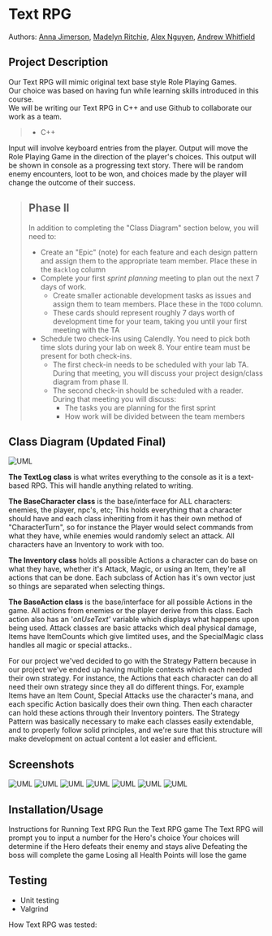 

 
# Text RPG
 
  Authors: [Anna Jimerson](https://github.com/pinacoladakitten), 
[Madelyn Ritchie](https://github.com/madiritc0), 
[Alex Nguyen](https://github.com/AlexPNguyen414), 
[Andrew Whitfield](https://github.com/aewhitfield90) 
 
 
## Project Description
Our Text RPG will mimic original text base style Role Playing Games.  
Our choice was based on having fun while learning skills introduced in this course.  
We will be writing our Text RPG in C++ and use Github to collaborate our work as a team.  
>	* C++  

Input will involve keyboard entries from the player. Output will move the Role Playing Game in the direction of the player's choices. This output will be shown in console as a progressing text story. There will be random enemy encounters, loot to be won, and choices made by the player will change the outcome of their success.  
   

 > ## Phase II
 > In addition to completing the "Class Diagram" section below, you will need to:
 > * Create an "Epic" (note) for each feature and each design pattern and assign them to the appropriate team member. Place these in the `Backlog` column
 > * Complete your first *sprint planning* meeting to plan out the next 7 days of work.
 >   * Create smaller actionable development tasks as issues and assign them to team members. Place these in the `TODO` column.
 >   * These cards should represent roughly 7 days worth of development time for your team, taking you until your first meeting with the TA
 > * Schedule two check-ins using Calendly. You need to pick both time slots during your lab on week 8. Your entire team must be present for both check-ins.
 >   * The first check-in needs to be scheduled with your lab TA. During that meeting, you will discuss your project design/class diagram from phase II.
 >   * The second check-in should be scheduled with a reader. During that meeting you will discuss:
 >     * The tasks you are planning for the first sprint
 >     * How work will be divided between the team members

## Class Diagram (Updated Final)
![UML](https://github.com/cs100/final-project-ajime038-awhit078-mritc003-nnguy414/blob/fb4660f18568b5f19425e96618c2f444f0ad7e32/Final%20Game%20Project%20UML.png)

**The TextLog class** is what writes everything to the console as it is a text-based RPG. This will handle anything related to writing.

**The BaseCharacter class** is the base/interface for ALL characters: enemies, the player, npc's, etc; This holds everything that a character should have and 
each class inheriting from it has their own method of "CharacterTurn", so for instance the Player would select commands from what they have, while enemies would
randomly select an attack. All characters have an Inventory to work with too.

**The Inventory class** holds all possible Actions a character can do base on what they have, whether it's Attack, Magic, or using an Item, they're all actions that can be done. Each 
subclass of Action has it's own vector just so things are separated when selecting things.

**The BaseAction class** is the base/interface for all possible Actions in the game. All actions from enemies or the player derive from this class. Each action also has
an '*onUseText'* variable which displays what happens upon being used. Attack classes are basic attacks which deal physical damage, Items have ItemCounts which give limtited
uses, and the SpecialMagic class handles all magic or special attacks..

For our project we'ved decided to go with the Strategy Pattern because in our project we've ended up having multiple contexts which each needed
their own strategy. For instance, the Actions that each character can do all need their own strategy since they all do different things. For,
example Items have an Item Count, Special Attacks use the character's mana, and each specific Action basically does their own thing. Then each
character can hold these actions through their Inventory pointers. The Strategy Pattern was basically necessary to make each classes easily extendable,
and to properly follow solid principles, and we're sure that this structure will make development on actual content a lot easier and efficient.
 
 
 ## Screenshots
 ![UML](https://github.com/cs100/final-project-ajime038-awhit078-mritc003-nnguy414/blob/fb4660f18568b5f19425e96618c2f444f0ad7e32/TextRPG1.png)
 ![UML](https://github.com/cs100/final-project-ajime038-awhit078-mritc003-nnguy414/blob/fb4660f18568b5f19425e96618c2f444f0ad7e32/TextRPG1.png)
 ![UML](https://github.com/cs100/final-project-ajime038-awhit078-mritc003-nnguy414/blob/fb4660f18568b5f19425e96618c2f444f0ad7e32/TextRPG2.png)
 ![UML](https://github.com/cs100/final-project-ajime038-awhit078-mritc003-nnguy414/blob/fb4660f18568b5f19425e96618c2f444f0ad7e32/TextRPG3.png)
 ![UML](https://github.com/cs100/final-project-ajime038-awhit078-mritc003-nnguy414/blob/fb4660f18568b5f19425e96618c2f444f0ad7e32/TextRPG4.png)
 ![UML](https://github.com/cs100/final-project-ajime038-awhit078-mritc003-nnguy414/blob/fb4660f18568b5f19425e96618c2f444f0ad7e32/TextRPG5.png)
 ![UML](https://github.com/cs100/final-project-ajime038-awhit078-mritc003-nnguy414/blob/fb4660f18568b5f19425e96618c2f444f0ad7e32/TextRPG6.png)
 ## Installation/Usage
 Instructions for Running Text RPG
 Run the Text RPG game
 The Text RPG will prompt you to input a number for the Hero's choice
 Your choices will determine if the Hero defeats their enemy and stays alive
 Defeating the boss will complete the game
 Losing all Health Points will lose the game
 ## Testing
 - Unit testing
 - Valgrind
 


 How Text RPG was tested:


